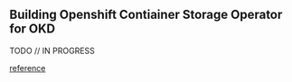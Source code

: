 Building Openshift Contiainer Storage Operator for OKD
---

TODO // IN PROGRESS

[reference](https://github.com/openshift/ocs-operator#build)

